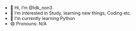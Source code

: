 - 👋 Hi, I’m @Idk_non3
- 👀 I’m interested in Study, learning new things, Coding etc.
- 🌱 I’m currently learning Python
- 😄 Pronouns: N/A

<!---
SensonicPro/SensonicPro is a ✨ special ✨ repository because its `README.md` (this file) appears on your GitHub profile.
You can click the Preview link to take a look at your changes.
--->
